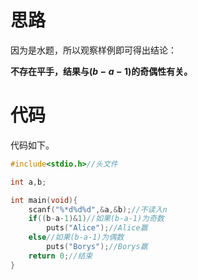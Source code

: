 # 思路

因为是水题，所以观察样例即可得出结论：

**不存在平手，结果与$(b-a-1)$的奇偶性有关。**

# 代码

代码如下。

```cpp
#include<stdio.h>//头文件

int a,b;

int main(void){
	scanf("%*d%d%d",&a,&b);//不读入n
	if((b-a-1)&1)//如果(b-a-1)为奇数
		puts("Alice");//Alice赢
	else//如果(b-a-1)为偶数
		puts("Borys");//Borys赢
	return 0;//结束
}
```